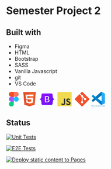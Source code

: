 # Semester Project 2

## Built with

- Figma
- HTML
- Bootstrap
- SASS
- Vanilla Javascript
- git
- VS Code

<div>
  <img src="https://github.com/devicons/devicon/blob/master/icons/figma/figma-original.svg" title="Figma" **alt="Figma" width="40" height="40"/>
  <img src="https://github.com/devicons/devicon/blob/master/icons/html5/html5-original.svg" title="HTML5" alt="HTML" width="40" height="40"/>&nbsp;
  <img src="https://github.com/devicons/devicon/blob/master/icons/bootstrap/bootstrap-original.svg" title="Bootstrap5" alt="Bootstrap5" width="40" height="40"/>&nbsp;
  <img src="https://github.com/devicons/devicon/blob/master/icons/javascript/javascript-original.svg" title="JavaScript" alt="JavaScript" width="40" height="40"/>&nbsp;
  <img src="https://github.com/devicons/devicon/blob/master/icons/git/git-original.svg" title="Git" **alt="Git" width="40" height="40"/>
  <img src="https://raw.githubusercontent.com/devicons/devicon/1119b9f84c0290e0f0b38982099a2bd027a48bf1/icons/vscode/vscode-original-wordmark.svg" title="Wordpress" **alt="Wordpress" width="40" height="40"/>
</div>

## Status

[![Unit Tests](https://github.com/johnsulf/semester-project-2/actions/workflows/unit-test.yml/badge.svg)](https://github.com/johnsulf/semester-project-2/actions/workflows/unit-test.yml)

[![E2E Tests](https://github.com/johnsulf/semester-project-2/actions/workflows/e2e-test.yml/badge.svg)](https://github.com/johnsulf/semester-project-2/actions/workflows/e2e-test.yml)

[![Deploy static content to Pages](https://github.com/johnsulf/semester-project-2/actions/workflows/pages.yml/badge.svg)](https://github.com/johnsulf/semester-project-2/actions/workflows/pages.yml)
